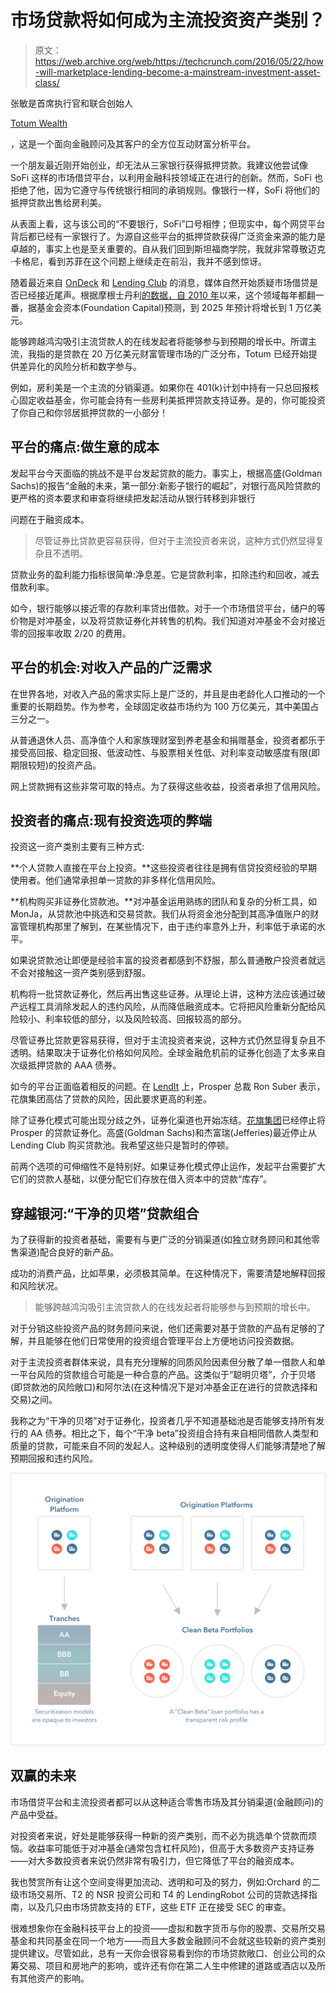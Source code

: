 # 市场贷款将如何成为主流投资资产类别？

> 原文：<https://web.archive.org/web/https://techcrunch.com/2016/05/22/how-will-marketplace-lending-become-a-mainstream-investment-asset-class/>

张敏是首席执行官和联合创始人

[Totum Wealth](https://web.archive.org/web/20221206174005/http://www.totumwealth.com/)

，这是一个面向金融顾问及其客户的全方位互动财富分析平台。

一个朋友最近刚开始创业，却无法从三家银行获得抵押贷款。我建议他尝试像 SoFi 这样的市场借贷平台，以利用金融科技领域正在进行的创新。然而，SoFi 也拒绝了他，因为它遵守与传统银行相同的承销规则。像银行一样，SoFi 将他们的抵押贷款出售给房利美。

从表面上看，这与该公司的“不要银行，SoFi”口号相悖；但现实中，每个网贷平台背后都已经有一家银行了。为源自这些平台的抵押贷款获得广泛资金来源的能力是卓越的，事实上也是至关重要的。自从我们回到斯坦福商学院，我就非常尊敬迈克·卡格尼，看到苏菲在这个问题上继续走在前沿，我并不感到惊讶。

随着最近来自 [OnDeck](https://web.archive.org/web/20221206174005/https://www.crunchbase.com/organization/on-deck) 和 [Lending Club](https://web.archive.org/web/20221206174005/https://www.crunchbase.com/organization/lending-club) 的消息，媒体自然开始质疑市场借贷是否已经接近尾声。根据摩根士丹利[的数据，自 2010 年](https://web.archive.org/web/20221206174005/http://www.morganstanley.com/ideas/p2p-marketplace-lending)以来，这个领域每年都翻一番，据基金会资本(Foundation Capital)预测，到 2025 年预计将增长到 1 万亿美元。

能够跨越鸿沟吸引主流贷款人的在线发起者将能够参与到预期的增长中。所谓主流，我指的是贷款在 20 万亿美元财富管理市场的广泛分布，Totum 已经开始提供差异化的风险分析和数字参与。

例如，房利美是一个主流的分销渠道。如果你在 401(k)计划中持有一只总回报核心固定收益基金，你可能会持有一些房利美抵押贷款支持证券。是的，你可能投资了你自己和你邻居抵押贷款的一小部分！

## 平台的痛点:做生意的成本

发起平台今天面临的挑战不是平台发起贷款的能力。事实上，根据高盛(Goldman Sachs)的报告“金融的未来，第一部分:新影子银行的崛起”，对银行高风险贷款的更严格的资本要求和审查将继续把发起活动从银行转移到非银行

问题在于融资成本。

> 尽管证券比贷款更容易获得，但对于主流投资者来说，这种方式仍然显得复杂且不透明。

贷款业务的盈利能力指标很简单:净息差。它是贷款利率，扣除违约和回收，减去借款利率。

如今，银行能够以接近零的存款利率贷出借款。对于一个市场借贷平台，储户的等价物是对冲基金，以及将贷款证券化并转售的机构。我们知道对冲基金不会对接近零的回报率收取 2/20 的费用。

## 平台的机会:对收入产品的广泛需求

在世界各地，对收入产品的需求实际上是广泛的，并且是由老龄化人口推动的一个重要的长期趋势。作为参考，全球固定收益市场约为 100 万亿美元，其中美国占三分之一。

从普通退休人员、高净值个人和家族理财室到养老基金和捐赠基金，投资者都乐于接受高回报、稳定回报、低波动性、与股票相关性低、对利率变动敏感度有限(即期限较短)的投资产品。

网上贷款拥有这些非常可取的特点。为了获得这些收益，投资者承担了信用风险。

## 投资者的痛点:现有投资选项的弊端

投资这一资产类别主要有三种方式:

**个人贷款人直接在平台上投资。**这些投资者往往是拥有信贷投资经验的早期使用者。他们通常承担单一贷款的非多样化信用风险。

**机构购买非证券化贷款池。**对冲基金运用熟练的团队和复杂的分析工具，如 MonJa，从贷款池中挑选和交易贷款。我们从将资金池分配到其高净值账户的财富管理机构那里了解到，在某些情况下，由于违约率意外上升，利率低于承诺的水平。

如果说贷款池让即便是经验丰富的投资者都感到不舒服，那么普通散户投资者就远不会对接触这一资产类别感到舒服。

机构将一批贷款证券化，然后再出售这些证券。从理论上讲，这种方法应该通过破产远程工具消除发起人的违约风险，从而降低融资成本。它将把风险重新分配给风险较小、利率较低的部分，以及风险较高、回报较高的部分。

尽管证券比贷款更容易获得，但对于主流投资者来说，这种方式仍然显得复杂且不透明。结果取决于证券化价格如何风险。全球金融危机前的证券化创造了太多来自次级抵押贷款的 AAA 债券。

如今的平台正面临着相反的问题。在 [LendIt](https://web.archive.org/web/20221206174005/http://www.wsj.com/articles/fintech-fix-prosper-outlines-response-to-slowdown-concerns-1460417790) 上，Prosper 总裁 Ron Suber 表示，花旗集团高估了贷款的风险，因此要求更高的利差。

除了证券化模式可能出现分歧之外，证券化渠道也开始冻结。[花旗集团](https://web.archive.org/web/20221206174005/http://www.bloomberg.com/news/articles/2016-04-12/citigroup-said-to-stop-securitizing-prosper-s-peer-to-peer-loans)已经停止将 Prosper 的贷款证券化。高盛(Goldman Sachs)和杰富瑞(Jefferies)最近停止从 Lending Club 购买贷款池。我希望这些只是暂时的停顿。

前两个选项的可伸缩性不是特别好。如果证券化模式停止运作，发起平台需要扩大它们的贷款人基础，以便分配它们存放在借入资本中的贷款“库存”。

## 穿越银河:“干净的贝塔”贷款组合

为了获得新的投资者基础，需要有与更广泛的分销渠道(如独立财务顾问和其他零售渠道)配合良好的新产品。

成功的消费产品，比如苹果，必须极其简单。在这种情况下，需要清楚地解释回报和风险状况。

> 能够跨越鸿沟吸引主流贷款人的在线发起者将能够参与到预期的增长中。

对于分销这些投资产品的财务顾问来说，他们还需要对基于贷款的产品有足够的了解，并且能够在他们日常使用的投资组合管理平台上方便地访问投资数据。

对于主流投资者群体来说，具有充分理解的同质风险因素但分散了单一借款人和单一平台风险的贷款组合可能是一种合意的产品。这类似于“聪明贝塔”，介于贝塔(即贷款池的风险敞口)和阿尔法(在这种情况下是对冲基金正在进行的贷款选择和交易)之间。

我称之为“干净的贝塔”对于证券化，投资者几乎不知道基础池是否能够支持所有发行的 AA 债券。相比之下，每个“干净 beta”投资组合持有来自相同借款人类型和质量的贷款，可能来自不同的发起人。这种级别的透明度使得人们能够清楚地了解预期回报和违约风险。

![zhang clean beta](img/91b1d274f52d4f77339c0b2b06f94b3d.png)

## 双赢的未来

市场借贷平台和主流投资者都可以从这种适合零售市场及其分销渠道(金融顾问)的产品中受益。

对投资者来说，好处是能够获得一种新的资产类别，而不必为挑选单个贷款而烦恼。收益率可能低于对冲基金(通常包含杠杆风险)，但高于大多数资产支持证券——对大多数投资者来说仍然非常有吸引力，但它降低了平台的融资成本。

我也赞赏所有让这个空间变得更加流动、透明和可及的努力，例如:Orchard 的二级市场交易所、T2 的 NSR 投资公司和 T4 的 LendingRobot 公司的贷款选择指南，以及几只由市场贷款支持的 ETF，这些 ETF 正在接受 SEC 的审查。

很难想象你在金融科技平台上的投资——虚拟和数字货币与你的股票、交易所交易基金和共同基金在同一个地方——而且大多数金融顾问不会就这些较新的资产类别提供建议。尽管如此，总有一天你会很容易看到你的市场贷款敞口、创业公司的众筹交易、项目和房地产的影响，或许还有你在第二人生中修建的道路或酒店以及所有其他资产的影响。